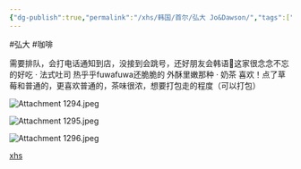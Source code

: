 ```yaml
---
{"dg-publish":true,"permalink":"/xhs/韩国/首尔/弘大 Jo&Dawson/","tags":["rednote","首尔"],"created":"2024-09-07","updated":"2025-04-04T21:43:18.393+08:00"}
---
```


#弘大  #咖啡 

需要排队，会打电话通知到店，没接到会跳号，还好朋友会韩语🥺这家很念念不忘的好吃
· 法式吐司 热乎乎fuwafuwa还脆脆的 外酥里嫩那种
· 奶茶 喜欢！点了草莓和普通的，更喜欢普通的，茶味很浓，想要打包走的程度（可以打包）

![Attachment 1294.jpeg](/img/user/xhs/%E9%9F%A9%E5%9B%BD/%E9%A6%96%E5%B0%94/photo-%E9%A6%96%E5%B0%94/Attachment%201294.jpeg)


![Attachment 1295.jpeg](/img/user/xhs/%E9%9F%A9%E5%9B%BD/%E9%A6%96%E5%B0%94/photo-%E9%A6%96%E5%B0%94/Attachment%201295.jpeg)


![Attachment 1296.jpeg](/img/user/xhs/%E9%9F%A9%E5%9B%BD/%E9%A6%96%E5%B0%94/photo-%E9%A6%96%E5%B0%94/Attachment%201296.jpeg)



[xhs](https://www.xiaohongshu.com/explore/672a5d0b000000001d0384bd?xsec_token=ABD3ui-4sBoQI1Ae4AKTfOp1-vx63ltA6_kMThPPSS3rU=&xsec_source=pc_user)
